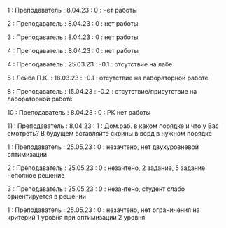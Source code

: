 1 : Преподаватель : 8.04.23 : 0 : нет работы

2 : Преподаватель : 8.04.23 : 0 : нет работы

3 : Преподаватель : 8.04.23 : 0 : нет работы

4 : Преподаватель : 8.04.23 : 0 : нет работы

4 : Преподаватель : 25.03.23 : -0.1 : отсутствие на лабе

5 : Лейба П.К. : 18.03.23 : -0.1 : отсутствие на лабораторной работе

8 : Преподаватель : 15.04.23 : -0.2 : отсутствие/присутствие на лабораторной работе

10 : Преподаватель : 8.04.23 : 0 : РК нет работы

11 : Преподаватель : 8.04.23 : 1 : Дом.раб. в каком порядке и что у Вас смотреть? В будущем вставляйте скрины в ворд в нужном порядке

1 : Преподаватель : 25.05.23 : 0 : незачтено, нет двухуровневой оптимизации

2 : Преподаватель : 25.05.23 : 0 : незачтено, 2 задание, 5 задание неполное решение

3 : Преподаватель : 25.05.23 : 0 : незачтено, студент слабо ориентируется в решении

1 : Преподаватель : 25.05.23 : 0 : незачтено, нет ограничения на критерий 1 уровня при оптимизации 2 уровня




